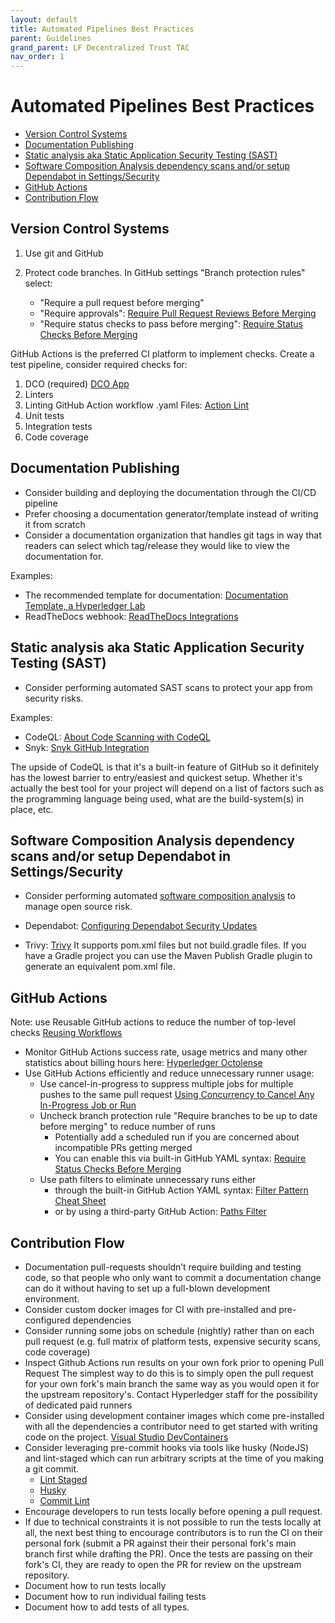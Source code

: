 ```yaml
---
layout: default
title: Automated Pipelines Best Practices
parent: Guidelines
grand_parent: LF Decentralized Trust TAC
nav_order: 1
---
```

# Automated Pipelines Best Practices<!-- omit in toc -->

- [Version Control Systems](#version-control-systems)
- [Documentation Publishing](#documentation-publishing)
- [Static analysis aka Static Application Security Testing (SAST)](#static-analysis-aka-static-application-security-testing-sast)
- [Software Composition Analysis dependency scans and/or setup Dependabot in Settings/Security](#software-composition-analysis-dependency-scans-andor-setup-dependabot-in-settingssecurity)
- [GitHub Actions](#github-actions)
- [Contribution Flow](#contribution-flow)


## Version Control Systems

1. Use git and GitHub
2. Protect code branches. In GitHub settings "Branch protection rules" select:

    - "Require a pull request before merging"
    - "Require approvals": [Require Pull Request Reviews Before Merging](https://docs.github.com/en/repositories/configuring-branches-and-merges-in-your-repository/managing-protected-branches/about-protected-branches#require-pull-request-reviews-before-merging)
    - "Require status checks to pass before merging": [Require Status Checks Before Merging](https://docs.github.com/en/repositories/configuring-branches-and-merges-in-your-repository/managing-protected-branches/about-protected-branches#require-status-checks-before-merging)

GitHub Actions is the preferred CI platform to implement checks. Create a test pipeline, consider required checks for:
1. DCO (required) [DCO App](https://github.com/apps/dco)
2. Linters
3. Linting GitHub Action workflow .yaml Files: [Action Lint](https://github.com/rhysd/actionlint)
4. Unit tests
5. Integration tests
6. Code coverage

## Documentation Publishing

- Consider building and deploying the documentation through the CI/CD pipeline
- Prefer choosing a documentation generator/template instead of writing it from scratch
- Consider a documentation organization that handles git tags in  way that readers can select which tag/release they would like to view the documentation for.

Examples: 

- The recommended template for documentation: [Documentation Template, a Hyperledger Lab](https://github.com/hyperledger-labs/documentation-template)
- ReadTheDocs webhook: [ReadTheDocs Integrations](https://docs.readthedocs.io/en/stable/integrations.html)

## Static analysis aka Static Application Security Testing (SAST)
- Consider performing automated SAST scans to protect your app from security risks.

Examples:

- CodeQL: [About Code Scanning with CodeQL](https://docs.github.com/en/code-security/code-scanning/automatically-scanning-your-code-for-vulnerabilities-and-errors/about-code-scanning-with-codeql)
- Snyk: [Snyk GitHub Integration](https://docs.snyk.io/integrations/git-repository-scm-integrations/github-integration)

The upside of CodeQL is that it's a built-in feature of GitHub so it definitely has the lowest barrier to entry/easiest and quickest setup. 
Whether it's actually the best tool for your project will depend on a list of factors such as the programming language being used, what are the build-system(s) in place, etc.

## Software Composition Analysis dependency scans and/or setup Dependabot in Settings/Security

- Consider performing automated [software composition analysis](https://en.wikipedia.org/wiki/Software_composition_analysis) to manage open source risk.

- Dependabot: [Configuring Dependabot Security Updates](https://docs.github.com/en/code-security/dependabot/dependabot-security-updates/configuring-dependabot-security-updates)

- Trivy: [Trivy](https://github.com/aquasecurity/trivy)
    It supports pom.xml files but not build.gradle files. If you have a Gradle project you can use the Maven Publish Gradle plugin to generate an equivalent pom.xml file.

## GitHub Actions

Note: use Reusable GitHub actions to reduce the number of top-level checks
[Reusing Workflows](https://docs.github.com/en/actions/using-workflows/reusing-workflows)

- Monitor GitHub Actions success rate, usage metrics and many other statistics about billing hours here: [Hyperledger Octolense](https://app.octolense.com/accounts/hyperledger)
- Use GitHub Actions efficiently and reduce unnecessary runner usage:
    - Use cancel-in-progress to suppress multiple jobs for multiple pushes to the same pull request
[Using Concurrency to Cancel Any In-Progress Job or Run](https://docs.github.com/en/actions/using-workflows/workflow-syntax-for-github-actions#example-using-concurrency-to-cancel-any-in-progress-job-or-run)
    - Uncheck branch protection rule "Require branches to be up to date before merging" to reduce number of runs
        * Potentially add a scheduled run if you are concerned about incompatible PRs getting merged
        * You can enable this via built-in GitHub YAML syntax:
        [Require Status Checks Before Merging](https://docs.github.com/en/repositories/configuring-branches-and-merges-in-your-repository/defining-the-mergeability-of-pull-requests/about-protected-branches#require-status-checks-before-merging)
    - Use path filters to eliminate unnecessary runs either 
        * through the built-in GitHub Action YAML syntax: [Filter Pattern Cheat Sheet](https://docs.github.com/en/actions/using-workflows/workflow-syntax-for-github-actions#filter-pattern-cheat-sheet)
        * or by using a third-party GitHub Action: [Paths Filter](https://github.com/dorny/paths-filter)

## Contribution Flow

- Documentation pull-requests shouldn’t require building and testing code, so that people who only want to commit a documentation change can do it without having to
set up a full-blown development environment.
- Consider custom docker images for CI with pre-installed and pre-configured dependencies
- Consider running some jobs on schedule (nightly) rather than on each pull request (e.g. full matrix of platform tests, expensive security scans, code coverage)
- Inspect Github Actions run results on your own fork prior to opening Pull Request
The simplest way to do this is to simply open the pull request for your own fork's main branch the same way as you would open it for the upstream repository's.
Contact Hyperledger staff for the possibility of dedicated paid runners
- Consider using development container images which come pre-installed with all the dependencies a contributor need to get started with writing code on the project.
[Visual Studio DevContainers](https://code.visualstudio.com/docs/devcontainers/containers)
- Consider leveraging pre-commit hooks via tools like husky (NodeJS) and lint-staged which can run arbitrary scripts at the time of you making a git commit.
    * [Lint Staged](https://www.npmjs.com/package/lint-staged)
    * [Husky](https://www.npmjs.com/package/husky)
    * [Commit Lint](https://www.npmjs.com/package/@commitlint/cli)
- Encourage developers to run tests locally before opening a pull request.
- If due to technical constraints it is not possible to run the tests locally at all, the next best thing to encourage contributors is to run the CI on their personal fork (submit a PR against their their personal fork's main branch first while drafting the PR). Once the tests are passing on their fork's CI, they are ready to open the PR for review on the upstream repository.
- Document how to run tests locally
- Document how to run individual failing tests
- Document how to add tests of all types.
